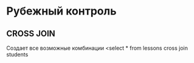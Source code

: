# Рубежный контроль
## CROSS JOIN
Создает все возможные комбинации 
<select * from lessons 
cross join students 
>